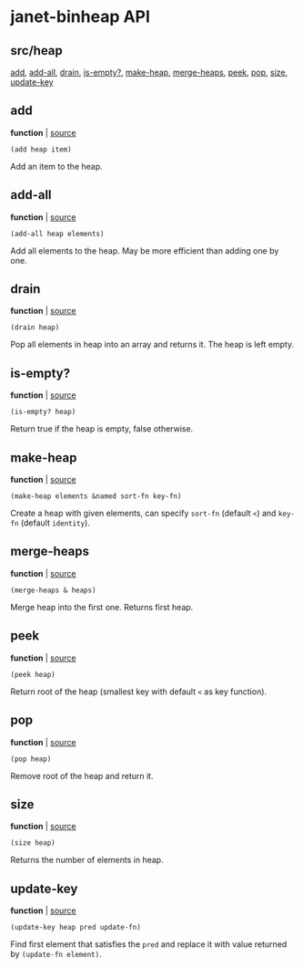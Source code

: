 # janet-binheap API

## src/heap

[add](#add), [add-all](#add-all), [drain](#drain), [is-empty?](#is-empty), [make-heap](#make-heap), [merge-heaps](#merge-heaps), [peek](#peek), [pop](#pop), [size](#size), [update-key](#update-key)

## add

**function**  | [source][1]

```janet
(add heap item)
```

Add an item to the heap.

[1]: src/heap.janet#L70

## add-all

**function**  | [source][2]

```janet
(add-all heap elements)
```

Add all elements to the heap. May be more efficient than adding one by one.

[2]: src/heap.janet#L53

## drain

**function**  | [source][3]

```janet
(drain heap)
```

Pop all elements in heap into an array and returns it. The heap is left empty.

[3]: src/heap.janet#L110

## is-empty?

**function**  | [source][4]

```janet
(is-empty? heap)
```

Return true if the heap is empty, false otherwise.

[4]: src/heap.janet#L118

## make-heap

**function**  | [source][5]

```janet
(make-heap elements &named sort-fn key-fn)
```

Create a heap with given elements, can specify `sort-fn` (default `<`) and `key-fn` (default `identity`).

[5]: src/heap.janet#L59

## merge-heaps

**function**  | [source][6]

```janet
(merge-heaps & heaps)
```

Merge heap into the first one. Returns first heap.

[6]: src/heap.janet#L123

## peek

**function**  | [source][7]

```janet
(peek heap)
```

Return root of the heap (smallest key with default `<` as key function).

[7]: src/heap.janet#L78

## pop

**function**  | [source][8]

```janet
(pop heap)
```

Remove root of the heap and return it.

[8]: src/heap.janet#L85

## size

**function**  | [source][9]

```janet
(size heap)
```

Returns the number of elements in heap.

[9]: src/heap.janet#L133

## update-key

**function**  | [source][10]

```janet
(update-key heap pred update-fn)
```

Find first element that satisfies the `pred` and replace it with value returned by `(update-fn element)`.

[10]: src/heap.janet#L96

